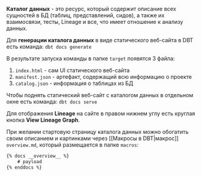 **Каталог данных** - это ресурс, который содержит описание всех сущностей в БД (таблиц, представлений, сидов), а также их взаимосвязи, тесты, Lineage и все, что имеет отношение к анализу данных.

Для **генерации каталога данных** в виде статического веб-сайта в DBT есть команда:
`dbt docs generate`

В результате запуска команды в папке `target` появятся 3 файла:
1. `index.html` - сам UI статического веб-сайта
2. `manifest.json` - артефакт, содержащий всю информацию о проекте
3. `catalog.json` - информация о таблицах из БД

Чтобы поднять статический веб-сайт с каталогом данных в отдельном окне есть команда:
`dbt docs serve`

Для отображения **Lineage** на сайте в правом нижнем углу есть круглая кнопка **View Lineage Graph**.

При желании стартовую страницу каталога данных можно обогатить своим описанием и картинками через [[Макросы в DBT|макрос]] `overview.md`, который размещается в папке `macros`:
```markdown
{% docs __overview__ %}
	# payload
{% enddocs %}
```

